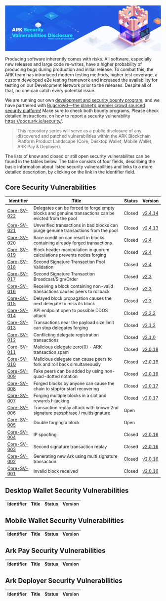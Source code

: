 ![Ark Improvement Proposals](assets/img/header.png)

Producing software inherently comes with risks. All software, especially new releases and large code re-writes, have a higher probability of producing bugs during production and initial release. To combat this, the ARK team has introduced modern testing methods, higher test coverage, a custom developed e2e testing framework and increased the availability for testing on our Development Network prior to the releases. Despite all of that, no one can catch every potential issue. 

We are running our own [development and security bounty program](https://blog.ark.io/ark-development-and-security-bounty-program-a95122d06879), and we have partnered with [Bugcrowd — the planet’s premier crowd sourced security platform!](https://blog.ark.io/ark-and-bugcrowd-go-hunting-cda4025051d5) Make sure to check both bounty programs. Please check detailed instructions, on how to report a security vulnerability https://docs.ark.io/security/.

>This repository series will serve as a public disclosure of any discovered and patched vulnerabilities within the ARK Blockchain Platform Product Landscape (Core, Desktop Wallet, Mobile Wallet, ARK Pay & Deployer).

The lists of know and closed or still open security vulnerabilites can be found in the tables below. The table consists of four fields, describing the basic information about listed security vulnerabilities and links to a more detailed description, by clicking on the link in the identifier field. 

## Core Security Vulnerabilities

| Identifier | Title| Status | Version |
| ------------- | ------------ | ------ | ----- | 
| [Core-SV-022](/core/core-sv-022.md)| Delegates can be forced to forge empty blocks and genuine transactions can be evicted from the pool | Closed | [v2.4.14](https://github.com/ArkEcosystem/core/releases/tag/2.4.14) |
| [Core-SV-021](/core/core-sv-021.md)| Unverified transactions in bad blocks can purge genuine transactions from the pool | Closed | [v2.4.13](https://github.com/ArkEcosystem/core/releases/tag/2.4.13) |
| [Core-SV-020](/core/core-sv-020.md)| Race condition can result in blocks containing already forged transactions | Closed | [v2.4](https://github.com/ArkEcosystem/core/releases/tag/2.4.0) |
| [Core-SV-019](/core/core-sv-019.md)| Block header manipulation in quorum calculations prevents nodes forging | Closed | [v2.4](https://github.com/ArkEcosystem/core/releases/tag/2.4.0) |
| [Core-SV-018](/core/core-sv-018.md)| Second Signature Transaction Pool Validation | Closed | [v2.4](https://github.com/ArkEcosystem/core/releases/tag/2.4.0) |
| [Core-SV-017](/core/core-sv-017.md)| Second Signature Transaction Broadcast/Sign/Order | Closed | [v2.3](https://github.com/ArkEcosystem/core/releases/tag/2.3.0) |k
| [Core-SV-016](/core/core-sv-016.md)| Receiving a block containing non-valid transactions causes peers to rollback | Closed | [v2.3](https://github.com/ArkEcosystem/core/releases/tag/2.3.0) |
| [Core-SV-015](/core/core-sv-015.md)| Delayed block propagation causes the next delegate to miss its block | Closed | [v2.3](https://github.com/ArkEcosystem/core/releases/tag/2.3.0) |
| [Core-SV-014](/core/core-sv-014.md)| API endpoint open to possible DDOS attack | Closed | [v2.2.2](https://github.com/ArkEcosystem/core/releases/tag/2.2.2) |
| [Core-SV-013](/core/core-sv-013.md)| Transactions near the payload size limit can stop delegates forging | Closed | [v2.1.2](https://github.com/ArkEcosystem/core/releases/tag/2.1.2) |
| [Core-SV-012](/core/core-sv-012.md)| Conflicting delegate registration transactions | Closed | [v2.1.0](https://github.com/ArkEcosystem/core/releases/tag/2.1.0) |
| [Core-SV-011](/core/core-sv-011.md)| Malicious delegate zero(0) - ARK transaction spam | Closed | [v2.0.18](https://github.com/ArkEcosystem/core/releases/tag/2.0.18) |
| [Core-SV-010](/core/core-sv-010.md)| Malicious delegate can cause peers to fork and roll back simultaneously | Closed | [v2.0.19](https://github.com/ArkEcosystem/core/releases/tag/2.0.19) |
| [Core-SV-009](/core/core-sv-009.md)| Fake peers can be added by using non-quad-dotted notation | Closed | [v2.0.19](https://github.com/ArkEcosystem/core/releases/tag/2.0.19) |
| [Core-SV-008](/core/core-sv-008.md)| Forged blocks by anyone can cause the chain to stop/or start recovering | Closed | [v2.0.17](https://github.com/ArkEcosystem/core/releases/tag/2.0.17) |
| [Core-SV-007](/core/core-sv-007.md)| Forging multiple blocks in a slot and rewards hijacking | Closed | [v2.0.17](https://github.com/ArkEcosystem/core/releases/tag/2.0.17) |
| [Core-SV-006](/core/core-sv-006.md)| Transaction replay attack with known 2nd signature passphrase / multisignature | Open | |
| [Core-SV-005](/core/core-sv-005.md)| Double forging a block | Open |  |
| [Core-SV-004](/core/core-sv-004.md)| IP spoofing | Closed | [v2.0.16](https://github.com/ArkEcosystem/core/releases/tag/2.0.16) |
| [Core-SV-003](/core/core-sv-003.md)| Second signature transaction replay  | Closed | [v2.0.16](https://github.com/ArkEcosystem/core/releases/tag/2.0.16) |
| [Core-SV-002](/core/core-sv-002.md)| Generating new Ark using multi signature transaction  | Closed | [v2.0.16](https://github.com/ArkEcosystem/core/releases/tag/2.0.16) |
| [Core-SV-001](/core/core-sv-001.md)| Invalid block received | Closed | [v2.0.16](https://github.com/ArkEcosystem/core/releases/tag/2.0.16) |


## Desktop Wallet Security Vulnerabilities

| Identifier| Title| Status | Version |
| ------------- | ------------ | ------ | ----- | 


## Mobile Wallet Security Vulnerabilities

| Identifier| Title| Status | Version |
| ------------- | ------------ | ------ | ----- | 

## Ark Pay Security Vulnerabilities

| Identifier| Title| Status | Version |
| ------------- | ------------ | ------ | ----- | 

## Ark Deployer Security Vulnerabilities

| Identifier| Title| Status | Version |
| ------------- | ------------ | ------ | ----- | 
